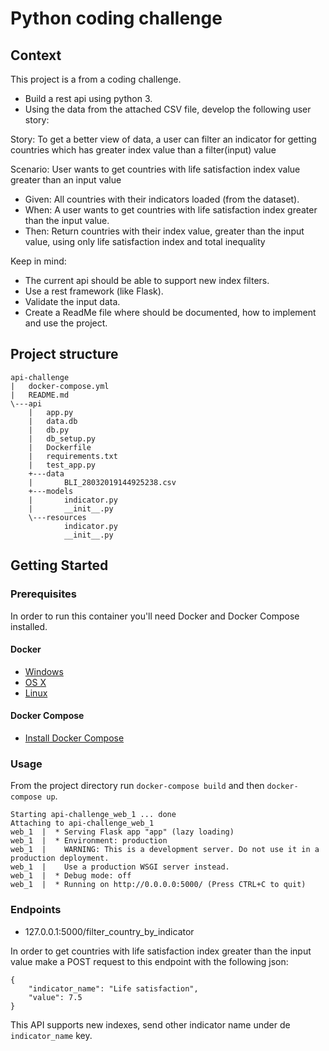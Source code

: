 # Python coding challenge

## Context

This project is a from a coding challenge.

* Build a rest api using python 3.
* Using the data from the attached CSV file, develop the following user story:

Story:
    To get a better view of data, a user can filter an indicator for getting countries which has greater index value than a filter(input) value

Scenario:
    User wants to get countries with  life satisfaction index value greater than an input value

* Given: All countries with their indicators loaded (from the dataset).
* When: A user wants to get countries with life satisfaction index greater than the input value.
* Then: Return countries with their index value, greater than the input value, using only life satisfaction index and total inequality

Keep in mind:
* The current api should be able to support new index filters.
* Use a rest framework (like Flask).
* Validate the input data.
* Create a ReadMe file where should be documented, how to implement and use the project.

## Project structure

```shell
api-challenge
|   docker-compose.yml
|   README.md
\---api
    |   app.py
    |   data.db
    |   db.py
    |   db_setup.py
    |   Dockerfile
    |   requirements.txt
    |   test_app.py
    +---data
    |       BLI_28032019144925238.csv
    +---models
    |       indicator.py
    |       __init__.py
    \---resources
            indicator.py
            __init__.py
```

## Getting Started

### Prerequisites

In order to run this container you'll need Docker and Docker Compose installed.

#### Docker

* [Windows](https://docs.docker.com/windows/started)
* [OS X](https://docs.docker.com/mac/started/)
* [Linux](https://docs.docker.com/linux/started/)

#### Docker Compose

* [Install Docker Compose](https://docs.docker.com/compose/install/)

### Usage

From the project directory run `docker-compose build` and then `docker-compose up`.

```shell
Starting api-challenge_web_1 ... done                                                                                   
Attaching to api-challenge_web_1
web_1  |  * Serving Flask app "app" (lazy loading)
web_1  |  * Environment: production
web_1  |    WARNING: This is a development server. Do not use it in a production deployment.
web_1  |    Use a production WSGI server instead.
web_1  |  * Debug mode: off
web_1  |  * Running on http://0.0.0.0:5000/ (Press CTRL+C to quit)
```

### Endpoints

* 127.0.0.1:5000/filter_country_by_indicator

In order to get countries with life satisfaction index greater than the input value make a POST request to this endpoint with the following json:

```shell
{
    "indicator_name": "Life satisfaction",
    "value": 7.5
}
```

This API supports new indexes, send other indicator name under de `indicator_name` key.

